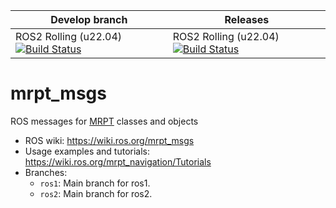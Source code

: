 | Develop branch | Releases |
| --- | --- |
| ROS2 Rolling (u22.04) [![Build Status](https://build.ros2.org/job/Rdev__mrpt_msgs__ubuntu_jammy_amd64/badge/icon)](https://build.ros2.org/job/Rdev__mrpt_msgs__ubuntu_jammy_amd64/) | ROS2 Rolling (u22.04) [![Build Status](https://build.ros2.org/job/Rbin_uJ64__mrpt_msgs__ubuntu_jammy_amd64__binary/badge/icon)](https://build.ros2.org/job/Rbin_uJ64__mrpt_msgs__ubuntu_jammy_amd64__binary/) |

mrpt_msgs
===============

ROS messages for [MRPT](https://www.mrpt.org/) classes and objects

* ROS wiki: https://wiki.ros.org/mrpt_msgs
* Usage examples and tutorials: https://wiki.ros.org/mrpt_navigation/Tutorials
* Branches:
  * `ros1`: Main branch for ros1.
  * `ros2`: Main branch for ros2.
 
